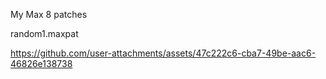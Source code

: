 My Max 8 patches

random1.maxpat

https://github.com/user-attachments/assets/47c222c6-cba7-49be-aac6-46826e138738


